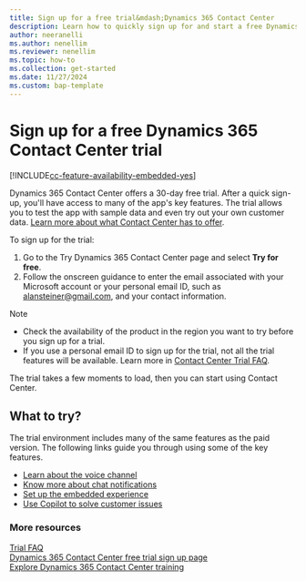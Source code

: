```yaml
---
title: Sign up for a free trial&mdash;Dynamics 365 Contact Center
description: Learn how to quickly sign up for and start a free Dynamics 365 Contact Center trial. Explore the app with tours and videos, and find other learning resources.
author: neeranelli
ms.author: nenellim
ms.reviewer: nenellim
ms.topic: how-to
ms.collection: get-started
ms.date: 11/27/2024
ms.custom: bap-template
---
```


# Sign up for a free Dynamics 365 Contact Center trial

[!INCLUDE[cc-feature-availability-embedded-yes](../includes/cc-feature-availability-embedded-yes.md)]

Dynamics 365 Contact Center offers a 30-day free trial. After a quick sign-up, you'll have access to many of the app's key features. The trial allows you to test the app with sample data and even try out your own customer data. [Learn more about what Contact Center has to offer](overview-contact-center.md).

To sign up for the trial:
1. Go to the Try Dynamics 365 Contact Center page and select **Try for free**.
1. Follow the onscreen guidance to enter the email associated with your Microsoft account or your personal email ID, such as alansteiner@gmail.com, and your contact information.


> [!NOTE]
> - Check the availability of the product in the region you want to try before you sign up for a trial.
> - If you use a personal email ID to sign up for the trial, not all the trial features will be available. Learn more in [Contact Center Trial FAQ]().

The trial takes a few moments to load, then you can start using Contact Center.

## What to try?

The trial environment includes many of the same features as the paid version. The following links guide you through using some of the key features.

- [Learn about the voice channel](/dynamics365/customer-service/administer/voice-channel?context=/dynamics365/contact-center/context/administer-context)
- [Know more about chat notifications](/dynamics365/customer-service/use/oc-notifications?context=/dynamics365/contact-center/context/use-context)
- [Set up the embedded experience](../administer/set-up-embedded-experience.md)
- [Use Copilot to solve customer issues](../use/use-copilot-features.md)

### More resources

[Trial FAQ]()  
[Dynamics 365 Contact Center free trial sign up page]()  
[Explore Dynamics 365 Contact Center training](/training/modules/get-started-contact-center/)  


 



